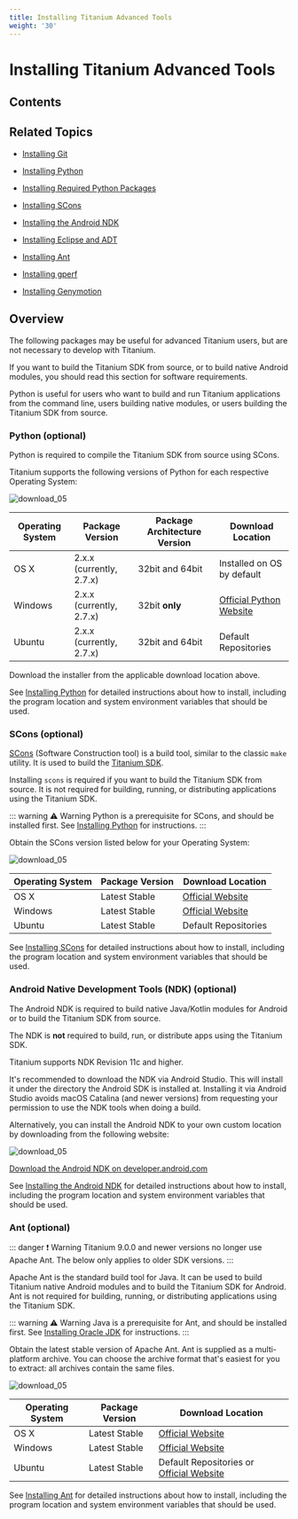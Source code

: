 ```yaml
---
title: Installing Titanium Advanced Tools
weight: '30'
---
```


# Installing Titanium Advanced Tools

## Contents

## Related Topics

* [Installing Git](/guide/Titanium_SDK/Titanium_SDK_Getting_Started/Installation_and_Configuration/Installing_Titanium_Advanced_Tools/Installing_Git/)

* [Installing Python](/guide/Titanium_SDK/Titanium_SDK_Getting_Started/Installation_and_Configuration/Installing_Titanium_Advanced_Tools/Installing_Python/)

* [Installing Required Python Packages](/guide/Titanium_SDK/Titanium_SDK_Getting_Started/Installation_and_Configuration/Installing_Titanium_Advanced_Tools/Installing_Required_Python_Packages/)

* [Installing SCons](/guide/Titanium_SDK/Titanium_SDK_Getting_Started/Installation_and_Configuration/Installing_Titanium_Advanced_Tools/Installing_SCons/)

* [Installing the Android NDK](/guide/Titanium_SDK/Titanium_SDK_Getting_Started/Installation_and_Configuration/Installing_Titanium_Advanced_Tools/Installing_the_Android_NDK/)

* [Installing Eclipse and ADT](/guide/Titanium_SDK/Titanium_SDK_Getting_Started/Installation_and_Configuration/Installing_Titanium_Advanced_Tools/Installing_Eclipse_and_ADT/)

* [Installing Ant](/guide/Titanium_SDK/Titanium_SDK_Getting_Started/Installation_and_Configuration/Installing_Titanium_Advanced_Tools/Installing_Ant/)

* [Installing gperf](/guide/Titanium_SDK/Titanium_SDK_Getting_Started/Installation_and_Configuration/Installing_Titanium_Advanced_Tools/Installing_gperf/)

* [Installing Genymotion](/guide/Titanium_SDK/Titanium_SDK_Getting_Started/Installation_and_Configuration/Installing_Titanium_Advanced_Tools/Installing_Genymotion/)

## Overview

The following packages may be useful for advanced Titanium users, but are not necessary to develop with Titanium.

If you want to build the Titanium SDK from source, or to build native Android modules, you should read this section for software requirements.

Python is useful for users who want to build and run Titanium applications from the command line, users building native modules, or users building the Titanium SDK from source.

### Python (optional)

Python is required to compile the Titanium SDK from source using SCons.

Titanium supports the following versions of Python for each respective Operating System:

![download_05](/images/guide/download/attachments/29004836/download_05.png)

| Operating System | Package Version | Package Architecture Version | Download Location |
| --- | --- | --- | --- |
| OS X | 2.x.x (currently, 2.7.x) | 32bit and 64bit | Installed on OS by default |
| Windows | 2.x.x (currently, 2.7.x) | 32bit **only** | [Official Python Website](http://www.python.org/download/) |
| Ubuntu | 2.x.x (currently, 2.7.x) | 32bit and 64bit | Default Repositories |

Download the installer from the applicable download location above.

See [Installing Python](/guide/Titanium_SDK/Titanium_SDK_Getting_Started/Installation_and_Configuration/Installing_Titanium_Advanced_Tools/Installing_Python/) for detailed instructions about how to install, including the program location and system environment variables that should be used.

### SCons (optional)

[SCons](http://en.wikipedia.org/wiki/SCons) (Software Construction tool) is a build tool, similar to the classic `make` utility. It is used to build the [Titanium SDK](https://github.com/appcelerator/titanium_mobile).

Installing `scons` is required if you want to build the Titanium SDK from source. It is not required for building, running, or distributing applications using the Titanium SDK.

::: warning ⚠️ Warning
Python is a prerequisite for SCons, and should be installed first. See [Installing Python](/guide/Titanium_SDK/Titanium_SDK_Getting_Started/Installation_and_Configuration/Installing_Titanium_Advanced_Tools/Installing_Python/) for instructions.
:::

Obtain the SCons version listed below for your Operating System:

![download_05](/images/guide/download/attachments/29004836/download_05.png)

| Operating System | Package Version | Download Location |
| --- | --- | --- |
| OS X | Latest Stable | [Official Website](http://scons.org/pages/download.html) |
| Windows | Latest Stable | [Official Website](http://scons.org/pages/download.html) |
| Ubuntu | Latest Stable | Default Repositories |

See [Installing SCons](/guide/Titanium_SDK/Titanium_SDK_Getting_Started/Installation_and_Configuration/Installing_Titanium_Advanced_Tools/Installing_SCons/) for detailed instructions about how to install, including the program location and system environment variables that should be used.

### Android Native Development Tools (NDK) (optional)

The Android NDK is required to build native Java/Kotlin modules for Android or to build the Titanium SDK from source.

The NDK is **not** required to build, run, or distribute apps using the Titanium SDK.

Titanium supports NDK Revision 11c and higher.

It's recommended to download the NDK via Android Studio. This will install it under the directory the Android SDK is installed at. Installing it via Android Studio avoids macOS Catalina (and newer versions) from requesting your permission to use the NDK tools when doing a build.

Alternatively, you can install the Android NDK to your own custom location by downloading from the following website:

![download_05](/images/guide/download/attachments/29004836/download_05.png)

[Download the Android NDK on developer.android.com](http://developer.android.com/sdk/ndk/index.html)

See [Installing the Android NDK](/guide/Titanium_SDK/Titanium_SDK_Getting_Started/Installation_and_Configuration/Installing_Titanium_Advanced_Tools/Installing_the_Android_NDK/) for detailed instructions about how to install, including the program location and system environment variables that should be used.

### Ant (optional)

::: danger ❗️ Warning
Titanium 9.0.0 and newer versions no longer use Apache Ant. The below only applies to older SDK versions.
:::

Apache Ant is the standard build tool for Java. It can be used to build Titanium native Android modules and to build the Titanium SDK for Android. Ant is not required for building, running, or distributing applications using the Titanium SDK.

::: warning ⚠️ Warning
Java is a prerequisite for Ant, and should be installed first. See [Installing Oracle JDK](/guide/Titanium_SDK/Titanium_SDK_Getting_Started/Prerequisites/Installing_Oracle_JDK/) for instructions.
:::

Obtain the latest stable version of Apache Ant. Ant is supplied as a multi-platform archive. You can choose the archive format that's easiest for you to extract: all archives contain the same files.

![download_05](/images/guide/download/attachments/29004836/download_05.png)

| Operating System | Package Version | Download Location |
| --- | --- | --- |
| OS X | Latest Stable | [Official Website](http://ant.apache.org/bindownload.cgi) |
| Windows | Latest Stable | [Official Website](http://ant.apache.org/bindownload.cgi) |
| Ubuntu | Latest Stable | Default Repositories or [Official Website](http://ant.apache.org/bindownload.cgi) |

See [Installing Ant](/guide/Titanium_SDK/Titanium_SDK_Getting_Started/Installation_and_Configuration/Installing_Titanium_Advanced_Tools/Installing_Ant/) for detailed instructions about how to install, including the program location and system environment variables that should be used.
